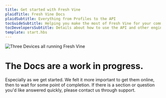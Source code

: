 ```yaml
---
title: Get started with Fresh Vine
plaidTitle: Fresh Vine Docs
plaidSubtitle: Everything from Profiles to the API
tocGuideSubtitle: Helping you make the most of Fresh Vine for your communtiy. Overviews, instructions, how tos and more.
tocDevelopersSubtitle: Details about how to use the API and other engineerish things are found here.
template: start.hbs
---
```


![Three Devices all running Fresh Vine](/assets/images/welcome-mockups.jpg)
# The Docs are a work in progress.  

Especially as we get started. We felt it more important to get them online, then to wait for some point of completion. If there is a section or question you'd like answered quickly, please contact us through support.


